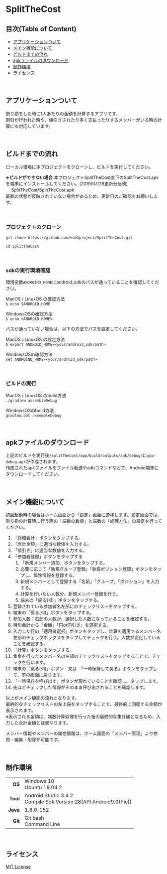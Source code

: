 # SplitTheCost
## 目次(Table of Content)  
- [アプリケーションついて](#アプリケーションついて)
- [メイン機能について](#メイン機能について)
- [ビルドまでの流れ](#ビルドまでの流れ)
- [apkファイルのダウンロード](#apkファイルのダウンロード)
- [制作環境](#制作環境)
- [ライセンス](#ライセンス)

　　


## アプリケーションついて
割り勘をした時に1人あたりの金額を計算するアプリです。  
割引が行われた時や、値引きされたり多く支払ったりするメンバーがいる時の計算にも対応しています。　　

　　

##  ビルドまでの流れ  
ローカル環境に本プロジェクトをクローンし、ビルドを実行してください。  

**※ビルドができない場合**
本プロジェクトSplitTheCost直下のSplitTheCost.apkを端末にインストールしてください。(2019/07/28更新分反映)  　
SplitTheCost/SplitTheCost.apk  
最新の状態が反映されていない場合があるため、更新日のご確認をお願いします。  

  　  
### プロジェクトのクローン  
`git clone https://github.com/koh1project/SplitTheCost.git`  

`cd SplitTheCost`

　　  

### sdkの実行環境確認
環境変数`ANDROIND_HOME`にandroid_sdkのパスが通っていることを確認してください。  

MacOS / LinuxOS の確認方法  
`$ echo $ANDROID_HOME`  

WindowsOSの確認方法  
`$ echo %ANDROID_HOME%`  

パスが通っていない場合は、以下の方法でパスを設定してください。

MacOS / LinuxOS の設定方法  
`$ export ANDROID_HOME=<your/android_sdk/path>`  

WindowsOSの確認方法   
`set ANDROIND_HOME=<your/android_sdk/path>`  

　　

### ビルドの実行
MacOS / LinuxOS のbuild方法  
`./gradlew assembleDebug`  

WindowsOSのbuild方法  
`gradlew.bat assembleDebug`  

　　

## apkファイルのダウンロード
上記のビルドを実行後`/SplitTheCost/app/build/outputs/apk/debug/`に`app-debug.apk`が作成されます。  
作成されたapkファイルをファイル転送やadbコマンドなどで、Android端末にダウンロードしてください。

　　
  
  ## メイン機能について
初回起動時の場合はホーム画面から「設定」画面に遷移します。設定画面では、割り勘の計算時に行う際の「端数の数値」と端数の「処理方法」の設定を行ってください。  
1. 「詳細会計」ボタンをタップする。
1. 「合計金額」に適当な数値を入力する。
1. 「値引き」に適当な数値を入力する。
1. 「参加者登録」ボタンをタップする  
    1. 「新規メンバー追加」ボタンをタップする。
    1. 必要に応じて「新規グループ登録」「新規ポジション登録」ボタンをタップし、属性情報を登録する。
    1. 新規メンバーとして登録する「名前」「グループ」「ポジション」を入力する。
    1. 計算を行いたい人数分、新規メンバー登録を行う。
    1. 端末の「戻る(◁)」ボタンをタップする。
1. 登録されている参加者名左部にのチェックリストをタップする。  
1. 端末の「戻る(◁)」ボタンをタップする。
1. 参加人数：右部の人数が、選択した人数になっていることを確認する。
1. 特別会計から「金額」「円or円引き」を選択する。
1. 入力した行の「適用者選択」ボタンをタップし、計算を適用するメンバー名左部のチェックボックスをタップしてチェックを行う。人数が変化していることを確認する。
1. 「計算」ボタンをタップする。
1. 集金を行ったメンバー名の左部のチェックリストをタップすることで、チェックを行います。
1. 端末の「戻る(◁)」ボタン　又は　「一時保存して戻る」ボタンをタップして、前の画面に戻ります。　　
1. 「一時保存を呼び出す」ボタンが現れていることを確認し、タップします。
1. 先ほどチェックした情報がそのまま呼び出されることを確認します。

以上がメイン機能の流れとなります。  
最終的なチェックリストの左上端をタップすることで、最終的に回収する金額が表示されます。  
※表示される金額は、端数計算処理を行った後の最終的な集計額となるため、入力した合計金額とは異なります。  

メンバー情報やメンバーの属性情報は、ホーム画面の「メンバー管理」より参照・編集・削除が可能です。　　

　　


## 制作環境  
|    |    |
|---:|:---|
|**OS**|Windows 10<br>Ubuntu 18.04.2|  
|**Tool**|Android Studio 3.4.2<br>Compile Sdk Version:28(API:Android9.0(Pie))|  
|**Java**|1.8.0_152|
|**Git**|Git bash<br>Command Line|　　

　　
　　
## ライセンス
[MIT License](https://github.com/koh1project/SplitTheCost/blob/master/LICENSE)
